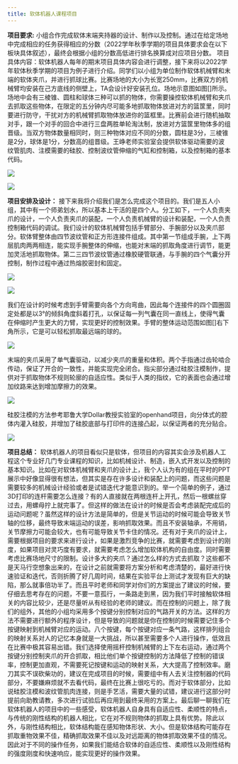 ```yaml
---
title: 软体机器人课程项目
---
```


**项目要求:** 小组合作完成软体末端夹持器的设计、制作以及控制。通过在给定场地中完成相应的任务获得相应的分数（2022学年秋季学期的项目具体要求会在以下板块具体叙述），最终会根据小组的分数高低进行排名换算成对应项目分数。
项目具体内容：软体机器人每年的期末项目具体内容会进行调整，接下来将以2022学年软体秋季学期的项目为例子进行介绍。同学们以小组为单位制作软体机械臂和末端的软体夹爪，并进行抓球比赛。比赛场地的大小为长宽250mm，比赛双方的机械臂均安装在己方底线的侧壁上，TA会设计好安装孔位。场地示意图如图[]所示。场地中会有三棱锥、圆柱和球体三种可以抓的物体，你需要操控软体机械臂和夹爪去抓取这些物体，在限定的五分钟内尽可能多地抓取物体放进对方的篮筐里，同时要进行防守，干扰对方的机械臂抓取物体放进你的篮框里。比赛前会进行随机抽取对手，跟一个对手的回合中进行三盘两胜单轮淘汰制，放进对方篮筐里物体多的组晋级。当双方物体数量相同时，则三种物体对应不同的分数，圆柱是3分，三棱锥是2分，球体是1分，分数高的组晋级。王峥老师实验室会提供软体驱动需要的波纹管肌肉、注模需要的硅胶、控制波纹管伸缩的气缸和控制箱，以及控制箱的基本代码。

![](https://cos.bardreamaster.xyz/202304252302317.png?imageMogr2/format/webp)

![](https://cos.bardreamaster.xyz/202304252301978.png?imageMogr2/format/webp)

**项目安排及设计：** 接下来我将介绍我们是怎么完成这个项目的。我们是五人小组，其中有一个师弟划水，所以基本上干活的是四个人。分工如下，一个人负责夹爪的设计，一个人负责夹爪的装配，一个人负责机械臂的设计和装配，一个人负责控制箱代码的调试。我们设计的软体机械臂包括手臂部分、手腕部分以及夹爪部分。软体臂整体由四节波纹管和正方形连接件组成。其中第一节组成手腕，上下两层肌肉两两相连，能实现手腕整体的伸缩，也能对末端的抓取角度进行调节，能更加灵活地抓取物体。第二三四节波纹管通过橡胶硬管联通，与手腕的四个气囊分开控制，制作过程中通过热熔胶密封和固定。

![](https://cos.bardreamaster.xyz/202304252300784.png?imageMogr2/format/webp)

![](https://cos.bardreamaster.xyz/202304252303877.png?imageMogr2/format/webp)

我们在设计的时候考虑到手臂需要向各个方向弯曲，因此每个连接件的四个圆圈固定处都是以3°的倾斜角度斜着打孔，以保证每一列气囊在同一直线上，使得气囊在伸缩时产生更大的力臂，实现更好的控制效果。手臂的整体运动范围如图[]右下角所示，它是可以轻松抓取最远端的球的。

![](https://cos.bardreamaster.xyz/202304252303981.png?imageMogr2/format/webp)

末端的夹爪采用了单气囊驱动，以减少夹爪的重量和体积。两个手指通过齿轮啮合传动，保证了开合的一致性，并能实现完全闭合。指尖部分通过硅胶注模制作，提供对于抓取物体不规则轮廓的自适应性。类似于人类的指纹，它的表面也会通过增加纹路来达到增加摩擦力的效果。

![](https://cos.bardreamaster.xyz/202304252304685.png?imageMogr2/format/webp)

硅胶注模的方法参考耶鲁大学Dollar教授实验室的openhand项目，向分体式的腔体内灌入硅胶，并增加了硅胶底部与打印件的连接凸起，以保证两者的充分贴合。

![](https://cos.bardreamaster.xyz/202304252304395.png?imageMogr2/format/webp)

**项目总结：** 软体机器人的项目看似只是软体，但项目的内容其实会涉及机器人工程这个专业好几门专业课程的知识，比如机械设计、制造，嵌入式开发以及控制的基本知识。比如在对软体机械臂和夹爪的设计上，我个人认为有的组在平时的PPT展示中好像显得很有想法，但其实是存在许多设计和装配上的问题，而这些问题是需要较多的机械设计经验或者是试错迭代才能意识到的。举一个简单的例子，通过3D打印的连杆需要怎么连接？有的人直接就在两根连杆上开孔，然后一根螺丝穿过去，用螺母拧上就完事了。但这样的做法在设计的时候是否会考虑装配完成后的运动问题呢？虽然这样的设计方法是简单的，但是关节运动的时候可能会导致关节轴的位移，最终导致末端运动的误差，影响抓取效果。而且不安装轴承，不用销，关节摩擦力可能会较大，也有可能导致关节卡住的情况。还有对于夹爪的设计上，需要根据项目的要求来进行设计，如果是激烈竞争的比赛，就需要考虑到设计的刚度，如果项目对灵巧度有要求，就需要考虑怎么增加软体机构的自由度。同时需要考虑比赛场地尺寸的限制。设计多大的夹爪？通过怎么样的方式去抓取？这些都不是天马行空想象出来的，在设计之前就需要将方案分析和考虑清楚的，最好进行快速验证和迭代，否则折腾了好几周时间，结果在实验平台上测试才发现有巨大的缺陷，那么就事倍功半了。而且平时老师和同学对你们的方案提出了建议的时候，要仔细去思考存在的问题，不要一意孤行，一条路走到黑，因为我们平时接触软体相关的内容比较少，还是尽量听从有经验的老师的建议。而在控制的问题上，除了我们的组外，其他的小组均采用多个按键分别控制对应的气路开关的方法。这样的方法不需要进行额外的程序设计，但是导致的问题就是你在控制的时候需要记住多个按键映射到机械臂对应的运动。八个按键，每个按键对应一条气路，这样排列组合的映射关系对人的记忆本身就是一大挑战，所以甚至需要多个人进行操作，低效且在比赛中极其容易出错。我们选择使用摇杆控制机械臂的上下左右运动，通过两个按键分别控制夹爪的开合抓取，相比他们单个按键控制的方法降低了控制的错误率，控制更加直观，不需要死记按键和运动的映射关系，大大提高了控制效率。磨刀其实不误砍柴功的，建议在完成项目的时候，需要组中有人去关注控制器的代码部分，不要嫌麻烦就不去看代码，最终在比赛上很吃亏的。而对于软体部分，比如说硅胶注模和波纹管肌肉连接，则是手艺活，需要大量的试错，建议进行这部分时提前向助教请教，多次进行试验后再应用到最终采用的方案上。最后聊一聊我们在软体机器人的项目中的一些感受，软体机器人自身具有自适应性、柔顺性的特点，与传统的刚性结构的机器人相比，它在对不规则物体的抓取上具有优势。除此以外，与刚性结构相比，软体结构能在感知物体形状、大小。但是软体结构可能存在抓取重物效果不佳，精确抓取效果不佳以及对远距离的物体抓取效果不佳的情况。因此对于不同的操作任务，如果我们能结合软体的自适应性、柔顺性以及刚性结构的强度刚度和快速响应，能实现更好的操作效果。
